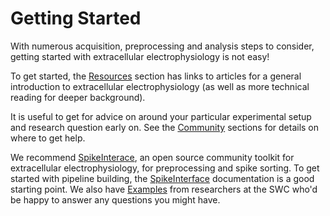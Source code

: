 # Getting Started

With numerous acquisition, preprocessing and analysis
steps to consider, getting started with extracellular electrophysiology
is not easy!

To get started, the [Resources](resources) section has links to articles
for a general introduction to extracellular electrophysiology (as well as
more technical reading  for deeper background).

It is useful to get for advice on around your particular
experimental setup and research question early on. See the
[Community](community) sections for details on where to get help.

We recommend
[SpikeInterace](https://github.com/SpikeInterface/spikeinterface),
an open source community toolkit for extracellular electrophysiology,
for preprocessing and spike sorting. To get
started with pipeline building, the
[SpikeInterface](https://spikeinterface.readthedocs.io/en/stable/)
documentation is a good starting point. We also have
[Examples](gallery/index)
from researchers at the SWC who'd be happy to answer any questions you might have.
